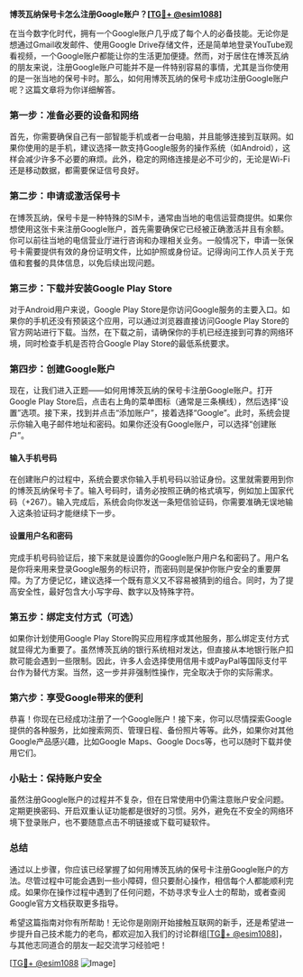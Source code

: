 **博茨瓦纳保号卡怎么注册Google账户？[[TG💪+ @esim1088](https://t.me/s/esim1088)]**

在当今数字化时代，拥有一个Google账户几乎成了每个人的必备技能。无论你是想通过Gmail收发邮件、使用Google Drive存储文件，还是简单地登录YouTube观看视频，一个Google账户都能让你的生活更加便捷。然而，对于居住在博茨瓦纳的朋友来说，注册Google账户可能并不是一件特别容易的事情，尤其是当你使用的是一张当地的保号卡时。那么，如何用博茨瓦纳的保号卡成功注册Google账户呢？这篇文章将为你详细解答。

### 第一步：准备必要的设备和网络

首先，你需要确保自己有一部智能手机或者一台电脑，并且能够连接到互联网。如果你使用的是手机，建议选择一款支持Google服务的操作系统（如Android），这样会减少许多不必要的麻烦。此外，稳定的网络连接是必不可少的，无论是Wi-Fi还是移动数据，都需要保证信号良好。

### 第二步：申请或激活保号卡

在博茨瓦纳，保号卡是一种特殊的SIM卡，通常由当地的电信运营商提供。如果你想使用这张卡来注册Google账户，首先需要确保它已经被正确激活并且有余额。你可以前往当地的电信营业厅进行咨询和办理相关业务。一般情况下，申请一张保号卡需要提供有效的身份证明文件，比如护照或身份证。记得询问工作人员关于充值和套餐的具体信息，以免后续出现问题。

### 第三步：下载并安装Google Play Store

对于Android用户来说，Google Play Store是你访问Google服务的主要入口。如果你的手机还没有预装这个应用，可以通过浏览器直接访问Google Play Store的官方网站进行下载。当然，在下载之前，请确保你的手机已经连接到可靠的网络环境，同时检查手机是否符合Google Play Store的最低系统要求。

### 第四步：创建Google账户

现在，让我们进入正题——如何用博茨瓦纳的保号卡注册Google账户。打开Google Play Store后，点击右上角的菜单图标（通常是三条横线），然后选择“设置”选项。接下来，找到并点击“添加账户”，接着选择“Google”。此时，系统会提示你输入电子邮件地址和密码。如果你还没有Google账户，可以选择“创建账户”。

#### 输入手机号码

在创建账户的过程中，系统会要求你输入手机号码以验证身份。这里就需要用到你的博茨瓦纳保号卡了。输入号码时，请务必按照正确的格式填写，例如加上国家代码（+267）。输入完成后，系统会向你发送一条短信验证码，你需要准确无误地输入这条验证码才能继续下一步。

#### 设置用户名和密码

完成手机号码验证后，接下来就是设置你的Google账户用户名和密码了。用户名是你将来用来登录Google服务的标识符，而密码则是保护你账户安全的重要屏障。为了方便记忆，建议选择一个既有意义又不容易被猜到的组合。同时，为了提高安全性，最好包含大小写字母、数字以及特殊字符。

### 第五步：绑定支付方式（可选）

如果你计划使用Google Play Store购买应用程序或其他服务，那么绑定支付方式就显得尤为重要了。虽然博茨瓦纳的银行系统相对发达，但直接从本地银行账户扣款可能会遇到一些限制。因此，许多人会选择使用信用卡或PayPal等国际支付平台作为替代方案。当然，这一步并非强制性操作，完全取决于你的实际需求。

### 第六步：享受Google带来的便利

恭喜！你现在已经成功注册了一个Google账户！接下来，你可以尽情探索Google提供的各种服务，比如搜索网页、管理日程、备份照片等等。此外，如果你对其他Google产品感兴趣，比如Google Maps、Google Docs等，也可以随时下载并使用它们。

### 小贴士：保持账户安全

虽然注册Google账户的过程并不复杂，但在日常使用中仍需注意账户安全问题。定期更换密码、开启双重认证功能都是很好的习惯。另外，避免在不安全的网络环境下登录账户，也不要随意点击不明链接或下载可疑软件。

### 总结

通过以上步骤，你应该已经掌握了如何用博茨瓦纳的保号卡注册Google账户的方法。尽管过程中可能会遇到一些小障碍，但只要耐心操作，相信每个人都能顺利完成。如果你在操作过程中遇到了任何问题，不妨寻求专业人士的帮助，或者查阅Google官方文档获取更多指导。

希望这篇指南对你有所帮助！无论你是刚刚开始接触互联网的新手，还是希望进一步提升自己技术能力的老鸟，都欢迎加入我们的讨论群组[[TG💪+ @esim1088](https://t.me/s/esim1088)]，与其他志同道合的朋友一起交流学习经验吧！

[[TG💪+ @esim1088](https://t.me/s/esim1088) ![Image](https://i.postimg.cc/4NQfJmqS/Snipaste-2025-05-13-00-14-12.png)]